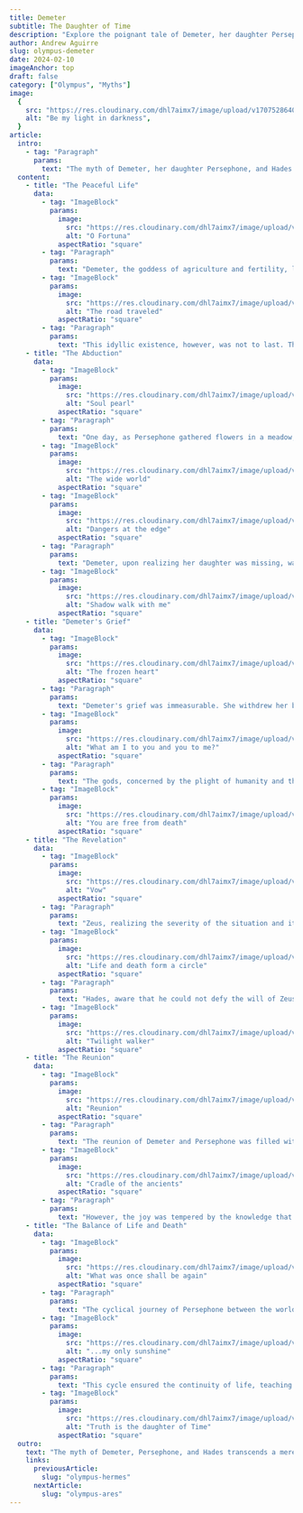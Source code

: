 ```yaml
---
title: Demeter
subtitle: The Daughter of Time
description: "Explore the poignant tale of Demeter, her daughter Persephone, and Hades, where themes of love, loss, and the unbreakable maternal bond unfold. This story serves as a profound allegory for the changing seasons and life's cyclical nature, illuminating the depths of familial love and the ancient Greeks' quest to understand the natural world. A timeless exploration of family, nature, and the forces that shape our existence."
author: Andrew Aguirre
slug: olympus-demeter
date: 2024-02-10
imageAnchor: top
draft: false
category: ["Olympus", "Myths"]
image:
  {
    src: "https://res.cloudinary.com/dhl7aimx7/image/upload/v1707528640/001_r6dbg1.webp",
    alt: "Be my light in darkness",
  }
article:
  intro:
    - tag: "Paragraph"
      params:
        text: "The myth of Demeter, her daughter Persephone, and Hades is a poignant tale that explores themes of love, loss, and the unbreakable bond between a mother and her child. It serves as a cornerstone in Greek mythology, providing an allegorical explanation for the changing seasons and the cyclical nature of life and death. This story not only illuminates the profound depth of familial love but also illustrates the ancient Greeks' attempt to understand the natural world around them."
  content:
    - title: "The Peaceful Life"
      data:
        - tag: "ImageBlock"
          params:
            image:
              src: "https://res.cloudinary.com/dhl7aimx7/image/upload/v1707528640/002_t2w9ga.webp"
              alt: "O Fortuna"
            aspectRatio: "square"
        - tag: "Paragraph"
          params:
            text: "Demeter, the goddess of agriculture and fertility, lived a peaceful and contented life with her beloved daughter Persephone. Known for her nurturing nature, Demeter's happiness was bound to the well-being of her daughter, whose innocence and beauty were unparalleled. They spent their days roaming the lush fields and meadows, where Persephone would play, picking flowers and reveling in the beauty of nature, under the watchful and loving eyes of her mother."
        - tag: "ImageBlock"
          params:
            image:
              src: "https://res.cloudinary.com/dhl7aimx7/image/upload/v1707528640/003_hwxxp4.webp"
              alt: "The road traveled"
            aspectRatio: "square"
        - tag: "Paragraph"
          params:
            text: "This idyllic existence, however, was not to last. The beauty of Persephone caught the eye of Hades, the god of the Underworld. Enamored by her grace and innocence, Hades yearned for Persephone to be his queen, a desire that would soon disrupt the harmony of the natural world and the lives of both mother and daughter."
    - title: "The Abduction"
      data:
        - tag: "ImageBlock"
          params:
            image:
              src: "https://res.cloudinary.com/dhl7aimx7/image/upload/v1707528640/006_ycjbpw.webp"
              alt: "Soul pearl"
            aspectRatio: "square"
        - tag: "Paragraph"
          params:
            text: "One day, as Persephone gathered flowers in a meadow, the earth suddenly split open, and Hades emerged from the chasm in his dark chariot. Before she could react, he seized her and took her with him back to the Underworld. The meadow closed behind them, leaving no trace of the abduction, and Persephone's cries for help went unheard by the other gods."
        - tag: "ImageBlock"
          params:
            image:
              src: "https://res.cloudinary.com/dhl7aimx7/image/upload/v1707528641/007_ishxsd.webp"
              alt: "The wide world"
            aspectRatio: "square"
        - tag: "ImageBlock"
          params:
            image:
              src: "https://res.cloudinary.com/dhl7aimx7/image/upload/v1707528641/008_zjnt84.webp"
              alt: "Dangers at the edge"
            aspectRatio: "square"
        - tag: "Paragraph"
          params:
            text: "Demeter, upon realizing her daughter was missing, was stricken with unspeakable grief. She roamed the earth in search of Persephone, her sorrow so profound that it touched every corner of the world. As she searched, her neglect of the lands led to barren fields, withering crops, and a great famine that threatened the very existence of humanity."
        - tag: "ImageBlock"
          params:
            image:
              src: "https://res.cloudinary.com/dhl7aimx7/image/upload/v1707528640/009_ufkhgt.webp"
              alt: "Shadow walk with me"
            aspectRatio: "square"
    - title: "Demeter's Grief"
      data:
        - tag: "ImageBlock"
          params:
            image:
              src: "https://res.cloudinary.com/dhl7aimx7/image/upload/v1707528642/017_nx12gh.webp"
              alt: "The frozen heart"
            aspectRatio: "square"
        - tag: "Paragraph"
          params:
            text: "Demeter's grief was immeasurable. She withdrew her blessings from the earth, causing an unending winter where nothing could grow. The once fertile lands lay barren, and the people suffered greatly from hunger and the cold. In her despair, Demeter disguised herself as an old woman and wandered the earth, her heart heavy with loss, refusing to return to Olympus or let the earth bear fruit until her daughter was returned to her."
        - tag: "ImageBlock"
          params:
            image:
              src: "https://res.cloudinary.com/dhl7aimx7/image/upload/v1707528640/010_hssijo.webp"
              alt: "What am I to you and you to me?"
            aspectRatio: "square"
        - tag: "Paragraph"
          params:
            text: "The gods, concerned by the plight of humanity and the unyielding sorrow of Demeter, attempted to console her, but to no avail. Demeter's singular focus was the return of Persephone. Her anguish was such that the very cycles of life and death stood still, illustrating the profound impact of her divine sorrow on the natural world."
        - tag: "ImageBlock"
          params:
            image:
              src: "https://res.cloudinary.com/dhl7aimx7/image/upload/v1707528641/011_irsu6h.webp"
              alt: "You are free from death"
            aspectRatio: "square"
    - title: "The Revelation"
      data:
        - tag: "ImageBlock"
          params:
            image:
              src: "https://res.cloudinary.com/dhl7aimx7/image/upload/v1707528641/012_njbwre.webp"
              alt: "Vow"
            aspectRatio: "square"
        - tag: "Paragraph"
          params:
            text: "Zeus, realizing the severity of the situation and its impact on both the divine and mortal realms, decided to intervene. He sent Hermes, the messenger god, to the Underworld to negotiate Persephone's return. Meanwhile, Demeter's unending search led her to Eleusis, where she revealed her true divine form and was welcomed with honors and promises of a grand temple in her name."
        - tag: "ImageBlock"
          params:
            image:
              src: "https://res.cloudinary.com/dhl7aimx7/image/upload/v1707528641/013_esctwf.webp"
              alt: "Life and death form a circle"
            aspectRatio: "square"
        - tag: "Paragraph"
          params:
            text: "Hades, aware that he could not defy the will of Zeus, agreed to Hermes' terms but not before cunningly offering Persephone a pomegranate. Unaware of the consequences, Persephone ate six seeds, binding her to the Underworld for part of each year. This act ensured that although she would be reunited with her mother, the reunion would only be temporary."
        - tag: "ImageBlock"
          params:
            image:
              src: "https://res.cloudinary.com/dhl7aimx7/image/upload/v1707528642/014_aolbu8.webp"
              alt: "Twilight walker"
            aspectRatio: "square"
    - title: "The Reunion"
      data:
        - tag: "ImageBlock"
          params:
            image:
              src: "https://res.cloudinary.com/dhl7aimx7/image/upload/v1707528642/015_vxxuko.webp"
              alt: "Reunion"
            aspectRatio: "square"
        - tag: "Paragraph"
          params:
            text: "The reunion of Demeter and Persephone was filled with joy and tears. Demeter's happiness at seeing her daughter again was immeasurable, and the earth responded to her renewed spirits. Flowers bloomed, trees bore fruit, and the barren lands once again became fertile. This return of life to the earth was the first spring, a testament to the power of Demeter's love and the joy of her reunion with Persephone."
        - tag: "ImageBlock"
          params:
            image:
              src: "https://res.cloudinary.com/dhl7aimx7/image/upload/v1707528642/016_jtsxl8.webp"
              alt: "Cradle of the ancients"
            aspectRatio: "square"
        - tag: "Paragraph"
          params:
            text: "However, the joy was tempered by the knowledge that Persephone's stay on the surface would be temporary. She was bound to spend part of the year with Hades in the Underworld due to the pomegranate seeds she had consumed. This arrangement marked the beginning of the seasons, with Demeter's joy bringing spring and summer, and her sorrow bringing autumn and winter during Persephone's absence."
    - title: "The Balance of Life and Death"
      data:
        - tag: "ImageBlock"
          params:
            image:
              src: "https://res.cloudinary.com/dhl7aimx7/image/upload/v1707528642/018_k9umjq.webp"
              alt: "What was once shall be again"
            aspectRatio: "square"
        - tag: "Paragraph"
          params:
            text: "The cyclical journey of Persephone between the world of the living and the Underworld came to symbolize the balance between life and death, growth and decay. Demeter's powers of fertility and agriculture thrived when Persephone was with her, bringing warmth and abundance. In contrast, her departure heralded a period of decline and withdrawal, reflecting Demeter's mourning."
        - tag: "ImageBlock"
          params:
            image:
              src: "https://res.cloudinary.com/dhl7aimx7/image/upload/v1707528642/019_hlozxk.webp"
              alt: "...my only sunshine"
            aspectRatio: "square"
        - tag: "Paragraph"
          params:
            text: "This cycle ensured the continuity of life, teaching humanity about the inevitability of change and the balance inherent in existence. The myth embodied the natural rhythms of the world, with the alternating seasons mirroring the goddesses' joy and sorrow, a poignant reminder of the delicate balance that sustains life."
        - tag: "ImageBlock"
          params:
            image:
              src: "https://res.cloudinary.com/dhl7aimx7/image/upload/v1707528642/020_cqprtl.webp"
              alt: "Truth is the daughter of Time"
            aspectRatio: "square"
  outro:
    text: "The myth of Demeter, Persephone, and Hades transcends a mere explanation for the changing seasons, delving deep into themes of maternal love, loss, and the enduring cycle of life and death. It reflects the ancient Greeks' reverence for the natural world and their understanding of the human condition, encapsulated in the divine drama of these Olympian deities. This timeless story continues to resonate, a testament to the enduring power of myth to convey profound truths about the natural world and the human experience."
    links:
      previousArticle:
        slug: "olympus-hermes"
      nextArticle:
        slug: "olympus-ares"
---
```

